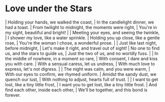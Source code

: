Love under the Stars
====================

| Holding your hands, we walked the coast,
| In the candlelight dinner, we had a toast.
| From twilight to midnight, the moments were right,
| You\'re in my sight, beautiful and bright!
| 
| Meeting your eyes, and seeing the twinkle,
| I shower my love, like a water sprinkle.
| Holding you up close, like a gentle rose,
| You\'re the woman I chose, a wonderful prose.
| 
| Just like last night, before midnight,
| Let\'s make it right, and travel out of sight!
| No one to find us, and the stars to guide us,
| Just the two of us, and no worldly fuss.
| 
| In the middle of nowhere, in a moment so rare,
| With consent, I dare and kiss you with care.
| With a sensual caress, let us undress,
| With much love to express, let\'s not digress.
| 
| The night was calm, and you were warm,
| With our eyes to confirm, we rhymed uniform.
| Amidst the sandy dust, we quench our lust,
| With nothing to adjust, hearts full of trust.
| 
| I want to get lost, like a tiny little frost,
| I want you to get lost, like a tiny little frost.
| And find each other, inside each other,
| We\'ll be together, and this bond is forever.
